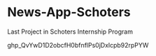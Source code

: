 # News-App-Schoters
Last Project in Schoters Internship Program

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



